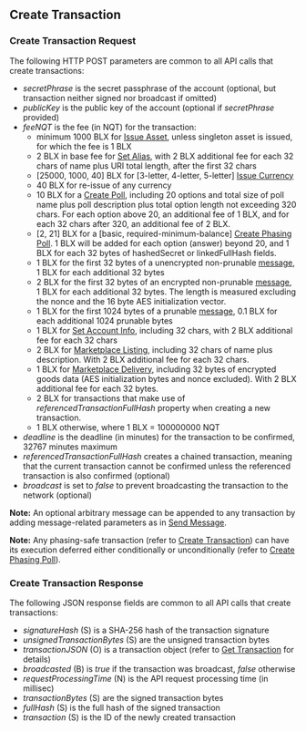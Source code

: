 Create Transaction
--------------------

### Create Transaction Request

The following HTTP POST parameters are common to all API calls that create transactions:

*   _secretPhrase_ is the secret passphrase of the account (optional, but transaction neither signed nor broadcast if omitted)
*   _publicKey_ is the public key of the account (optional if _secretPhrase_ provided)
*   _feeNQT_ is the fee (in NQT) for the transaction:
    *   minimum 1000 BLX for [Issue Asset](assets.md#issue-asset "The Blue0x API"), unless singleton asset is issued, for which the fee is 1 BLX
    *   2 BLX in base fee for [Set Alias](alias.md#set-alias "The Blue0x API"), with 2 BLX additional fee for each 32 chars of name plus URI total length, after the first 32 chars
    *   \[25000, 1000, 40\] BLX for \[3-letter, 4-letter, 5-letter\] [Issue Currency](monetary_system.md#issue-currency "The Blue0x API")
    *   40 BLX for re-issue of any currency
    *   10 BLX for a [Create Poll](voting.md#create-poll "The Blue0x API"), including 20 options and total size of poll name plus poll description plus total option length not exceeding 320 chars. For each option above 20, an additional fee of 1 BLX, and for each 32 chars after 320, an additional fee of 2 BLX.
    *   \[2, 21\] BLX for a \[basic, required-minimum-balance\] [Create Phasing Poll](phasing.md#create-phasing-poll "The Blue0x API"). 1 BLX will be added for each option (answer) beyond 20, and 1 BLX for each 32 bytes of hashedSecret or linkedFullHash fields.
    *   1 BLX for the first 32 bytes of a unencrypted non-prunable [message](messaging.md#send-message "The Blue0x API"), 1 BLX for each additional 32 bytes
    *   2 BLX for the first 32 bytes of an encrypted non-prunable [message](messaging.md#send-message "The Blue0x API"), 1 BLX for each additional 32 bytes. The length is measured excluding the nonce and the 16 byte AES initialization vector.
    *   1 BLX for the first 1024 bytes of a prunable [message](messaging.md#send-message "The Blue0x API"), 0.1 BLX for each additional 1024 prunable bytes
    *   1 BLX for [Set Account Info](account.md#set-account-info "The Blue0x API"), including 32 chars, with 2 BLX additional fee for each 32 chars
    *   2 BLX for [Marketplace Listing](marketplace.md#dgs-listing "The Blue0x API"), including 32 chars of name plus description. With 2 BLX additional fee for each 32 chars.
    *   1 BLX for [Marketplace Delivery](marketplace.md#dgs-delivery "The Blue0x API"), including 32 bytes of encrypted goods data (AES initialization bytes and nonce excluded). With 2 BLX additional fee for each 32 bytes.
    *   2 BLX for transactions that make use of _referencedTransactionFullHash_ property when creating a new transaction.
    *   1 BLX otherwise, where 1 BLX = 100000000 NQT
*   _deadline_ is the deadline (in minutes) for the transaction to be confirmed, 32767 minutes maximum
*   _referencedTransactionFullHash_ creates a chained transaction, meaning that the current transaction cannot be confirmed unless the referenced transaction is also confirmed (optional)
*   _broadcast_ is set to _false_ to prevent broadcasting the transaction to the network (optional)

**Note:** An optional arbitrary message can be appended to any transaction by adding message-related parameters as in [Send Message](messaging.md#send-message "The Blue0x API").

**Note:** Any phasing-safe transaction (refer to [Create Transaction](create_transaction.md#create-transaction "The Blue0x API")) can have its execution deferred either conditionally or unconditionally (refer to [Create Phasing Poll](phasing.md#create-phasing-poll "The Blue0x API")).

### Create Transaction Response

The following JSON response fields are common to all API calls that create transactions:

*   _signatureHash_ (S) is a SHA-256 hash of the transaction signature
*   _unsignedTransactionBytes_ (S) are the unsigned transaction bytes
*   _transactionJSON_ (O) is a transaction object (refer to [Get Transaction](transactions.md#get-transaction "The Blue0x API") for details)
*   _broadcasted_ (B) is _true_ if the transaction was broadcast, _false_ otherwise
*   _requestProcessingTime_ (N) is the API request processing time (in millisec)
*   _transactionBytes_ (S) are the signed transaction bytes
*   _fullHash_ (S) is the full hash of the signed transaction
*   _transaction_ (S) is the ID of the newly created transaction
